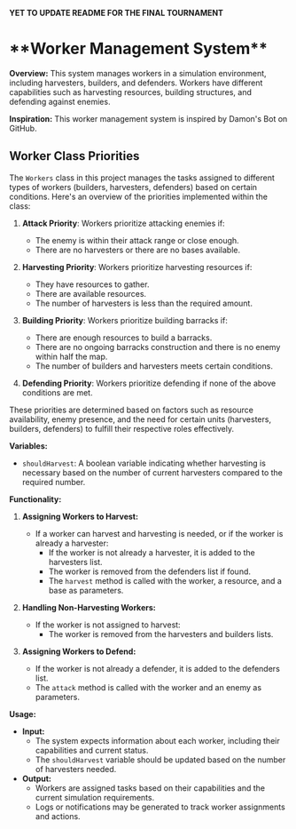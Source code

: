 **YET TO UPDATE README FOR THE FINAL TOURNAMENT**


<h1>**Worker Management System**</h1>

**Overview:**
This system manages workers in a simulation environment, including harvesters, builders, and defenders. Workers have different capabilities such as harvesting resources, building structures, and defending against enemies.

**Inspiration:**
This worker management system is inspired by Damon's Bot on GitHub. 

## Worker Class Priorities

The `Workers` class in this project manages the tasks assigned to different types of workers (builders, harvesters, defenders) based on certain conditions. Here's an overview of the priorities implemented within the class:

1. **Attack Priority**: Workers prioritize attacking enemies if:
   - The enemy is within their attack range or close enough.
   - There are no harvesters or there are no bases available.

2. **Harvesting Priority**: Workers prioritize harvesting resources if:
   - They have resources to gather.
   - There are available resources.
   - The number of harvesters is less than the required amount.

3. **Building Priority**: Workers prioritize building barracks if:
   - There are enough resources to build a barracks.
   - There are no ongoing barracks construction and there is no enemy within half the map.
   - The number of builders and harvesters meets certain conditions.

4. **Defending Priority**: Workers prioritize defending if none of the above conditions are met.

These priorities are determined based on factors such as resource availability, enemy presence, and the need for certain units (harvesters, builders, defenders) to fulfill their respective roles effectively.


**Variables:**
- `shouldHarvest`: A boolean variable indicating whether harvesting is necessary based on the number of current harvesters compared to the required number.

**Functionality:**

1. **Assigning Workers to Harvest:**
    - If a worker can harvest and harvesting is needed, or if the worker is already a harvester:
        - If the worker is not already a harvester, it is added to the harvesters list.
        - The worker is removed from the defenders list if found.
        - The `harvest` method is called with the worker, a resource, and a base as parameters.

2. **Handling Non-Harvesting Workers:**
    - If the worker is not assigned to harvest:
        - The worker is removed from the harvesters and builders lists.
   
3. **Assigning Workers to Defend:**
    - If the worker is not already a defender, it is added to the defenders list.
    - The `attack` method is called with the worker and an enemy as parameters.

**Usage:**
- **Input:** 
    - The system expects information about each worker, including their capabilities and current status.
    - The `shouldHarvest` variable should be updated based on the number of harvesters needed.
- **Output:**
    - Workers are assigned tasks based on their capabilities and the current simulation requirements.
    - Logs or notifications may be generated to track worker assignments and actions.

